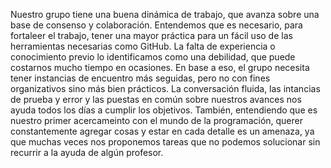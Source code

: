 Nuestro grupo tiene una buena dinámica de trabajo, que avanza sobre una base de consenso y colaboración. Entendemos que es necesario, para fortaleer el trabajo, 
tener una mayor práctica para un fácil uso de las herramientas necesarias  como GitHub. 
La falta de experiencia o conocimiento previo lo identificamos como una debilidad, que puede costarnos mucho tiempo en ocasiones. En base a eso, el grupo necesita
tener instancias de encuentro más seguidas, pero no con fines organizativos sino más bien prácticos. 
La conversación fluida, las intancias de prueba y error y las puestas en común sobre nuestros avances nos ayuda todos los días a cumplir los objetivos. 
También, entendiendo que es nuestro primer acercameinto con el mundo de la programación, querer constantemente agregar cosas y estar en cada detalle es un amenaza, 
ya que muchas veces nos proponemos tareas que no podemos solucionar sin recurrir a la ayuda de algún profesor. 
